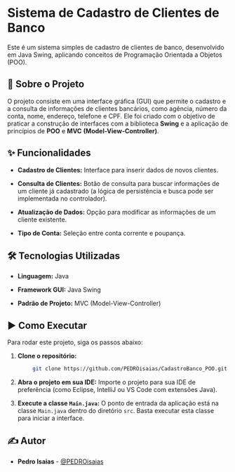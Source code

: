 # Sistema de Cadastro de Clientes de Banco
Este é um sistema simples de cadastro de clientes de banco, desenvolvido em Java Swing, aplicando conceitos de Programação Orientada a Objetos (POO).

## 🚀 Sobre o Projeto
O projeto consiste em uma interface gráfica (GUI) que permite o cadastro e a consulta de informações de clientes bancários, como agência, número da conta, nome, endereço, telefone e CPF. Ele foi criado com o objetivo de praticar a construção de interfaces com a biblioteca **Swing** e a aplicação de princípios de **POO** e **MVC** **(Model-View-Controller)**.

## ✨ Funcionalidades
- **Cadastro de Clientes:** Interface para inserir dados de novos clientes.

- **Consulta de Clientes:** Botão de consulta para buscar informações de um cliente já cadastrado (a lógica de persistência e busca pode ser implementada no controlador).

- **Atualização de Dados:** Opção para modificar as informações de um cliente existente.

- **Tipo de Conta:** Seleção entre conta corrente e poupança.

## 🛠️ Tecnologias Utilizadas
- **Linguagem:** Java

- **Framework GUI:** Java Swing

- **Padrão de Projeto:** MVC (Model-View-Controller)

## ▶️ Como Executar
Para rodar este projeto, siga os passos abaixo:

1. **Clone o repositório:**

```Bash
        git clone https://github.com/PEDROisaias/CadastroBanco_POO.git
```
2. **Abra o projeto em sua IDE:**
Importe o projeto para sua IDE de preferência (como Eclipse, IntelliJ ou VS Code com extensões Java).

3. **Execute a classe `Main.java`:**
O ponto de entrada da aplicação está na classe `Main.java` dentro do diretório `src`. Basta executar esta classe para iniciar a interface.

## ✍️ Autor
- **Pedro Isaias** - [@PEDROisaias](https://github.com/PEDROisaias)